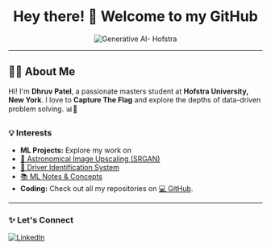<h1 align="center">Hey there! 👋 Welcome to my GitHub</h1>

<p align="center">
  <img src="https://img.shields.io/badge/Generative_AI-Hofstra-blueviolet?style=flat-square" alt="Generative AI- Hofstra" />
<!--   <img src="https://img.shields.io/badge/Problem%20Solving-LeetCode-orange?style=flat-square&logo=leetcode" alt="Problem Solving LeetCode" /> -->
</p>



---

<h2 align="left">👨‍💻 About Me</h2>

<p align="left">
Hi! I'm <b>Dhruv Patel</b>, a passionate masters student at <b>Hofstra University, New York</b>. I love to <b>Capture The Flag</b> and explore the depths of data-driven problem solving. 📊🤖
</p>

<h3 align="left">💡 Interests</h3>
<ul>
  <li><b>ML Projects:</b> Explore my work on 
    <li><a href="https://github.com/Dhruvpatel2491/SRGAN-astronomical-image-upscaler" target="_blank">🌌 Astronomical Image Upscaling (SRGAN)</a></li>
    <li><a href="https://github.com/Dhruvpatel2491/dashcam_driver_identification_system" target="_blank">🚗 Driver Identification System</a></li>
    <li><a href="https://github.com/Dhruvpatel2491/Masters-Knowledge" target="_blank">📚 ML Notes & Concepts</a>
  </li>
  
  </li>
  <li><b>Coding:</b> Check out all my repositories on 
    <a href="https://github.com/Dhruvpatel2491?tab=repositories" target="_blank">💻 GitHub</a>.
  </li>
</ul>


---

<h3 align="left">✨ Let's Connect</h3>
<p align="left">
  <a href="https://www.linkedin.com/in/dhruvpatel-it/" target="_blank">
    <img src="https://img.shields.io/badge/LinkedIn-Connect-blue?style=for-the-badge&logo=linkedin" alt="LinkedIn" />
  </a>

</p>
